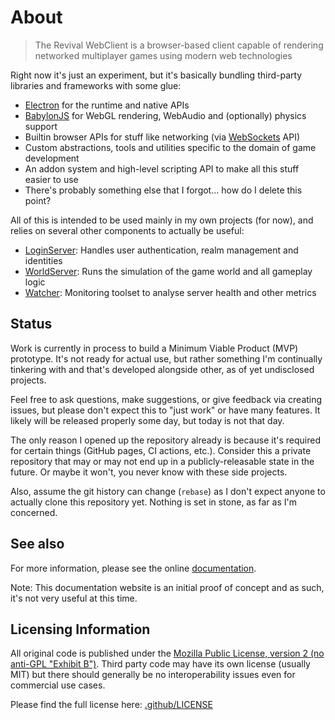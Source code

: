 # About

> The Revival WebClient is a browser-based client capable of rendering networked multiplayer games using modern web technologies

Right now it's just an experiment, but it's basically bundling third-party libraries and frameworks with some glue:

* [Electron](https://www.electronjs.org/) for the runtime and native APIs
* [BabylonJS](https://www.babylonjs.com/) for WebGL rendering, WebAudio and (optionally) physics support
* Builtin browser APIs for stuff like networking (via [WebSockets](https://developer.mozilla.org/en-US/docs/Web/API/WebSocket) API)
* Custom abstractions, tools and utilities specific to the domain of game development
* An addon system and high-level scripting API to make all this stuff easier to use
* There's probably something else that I forgot... how do I delete this point?

All of this is intended to be used mainly in my own projects (for now), and relies on several other components to actually be useful:

* [LoginServer](https://github.com/RevivalEngine/LoginServer): Handles user authentication, realm management and identities
* [WorldServer](https://github.com/RevivalEngine/WorldServer): Runs the simulation of the game world and all gameplay logic
* [Watcher](https://github.com/RevivalEngine/Watcher): Monitoring toolset to analyse server health and other metrics

## Status

Work is currently in process to build a Minimum Viable Product (MVP) prototype. It's not ready for actual use, but rather something I'm continually tinkering with and that's developed alongside other, as of yet undisclosed projects.

Feel free to ask questions, make suggestions, or give feedback via creating issues, but please don't expect this to "just work" or have many features. It likely will be released properly some day, but today is not that day.

The only reason I opened up the repository already is because it's required for certain things (GitHub pages, CI actions, etc.). Consider this a private repository that may or may not end up in a publicly-releasable state in the future. Or maybe it won't, you never know with these side projects.

Also, assume the git history can change (`rebase`) as I don't expect anyone to actually clone this repository yet. Nothing is set in stone, as far as I'm concerned.

## See also

For more information, please see the online [documentation](https://revivalengine.github.io).

Note: This documentation website is an initial proof of concept and as such, it's not very useful at this time.

## Licensing Information

All original code is published under the [Mozilla Public License, version 2 (no anti-GPL "Exhibit B")](https://www.mozilla.org/en-US/MPL/2.0/). Third party code may have its own license (usually MIT) but there should generally be no interoperability issues even for commercial use cases.

Please find the full license here: [.github/LICENSE](.github/LICENSE)
